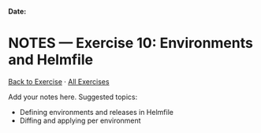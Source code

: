 **Date:** 

# NOTES — Exercise 10: Environments and Helmfile

[Back to Exercise](./README.md) · [All Exercises](../../README.md#exercises)

Add your notes here. Suggested topics:
- Defining environments and releases in Helmfile
- Diffing and applying per environment


